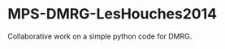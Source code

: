MPS-DMRG-LesHouches2014
=======================

Collaborative work on a simple python code for DMRG.
